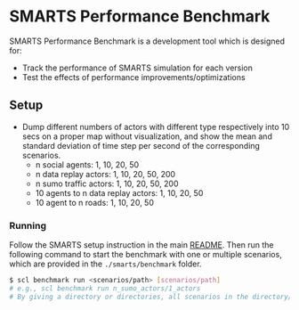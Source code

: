 SMARTS Performance Benchmark
=============================
SMARTS Performance Benchmark is a development tool which is designed for:
- Track the performance of SMARTS simulation for each version
- Test the effects of performance improvements/optimizations

## Setup
- Dump different numbers of actors with different type respectively into 10 secs on a proper map without visualization, and show the mean and standard deviation of time step per second of the corresponding scenarios.
    - n social agents: 1, 10, 20, 50
    - n data replay actors: 1, 10, 20, 50, 200
    - n sumo traffic actors: 1, 10, 20, 50, 200
    - 10 agents to n data replay actors: 1, 10, 20, 50
    - 10 agent to n roads: 1, 10, 20, 50

### Running
Follow the SMARTS setup instruction in the main [README](https://github.com/huawei-noah/SMARTS/). Then run the following command to start the benchmark with one or multiple scenarios, which are provided in the `./smarts/benchmark` folder.

```bash
$ scl benchmark run <scenarios/path> [scenarios/path]
# e.g., scl benchmark run n_sumo_actors/1_actors
# By giving a directory or directories, all scenarios in the directory/directories will be ran
```

